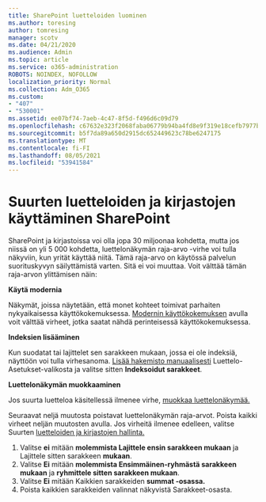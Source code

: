 ```yaml
---
title: SharePoint luetteloiden luominen
ms.author: toresing
author: tomresing
manager: scotv
ms.date: 04/21/2020
ms.audience: Admin
ms.topic: article
ms.service: o365-administration
ROBOTS: NOINDEX, NOFOLLOW
localization_priority: Normal
ms.collection: Adm_O365
ms.custom:
- "407"
- "530001"
ms.assetid: ee07bf74-7aeb-4c47-8f5d-f496d6c09d79
ms.openlocfilehash: c67632e323f2068faba06779b94ba4fd8e9f319e18cefb7977bd3038ca770210
ms.sourcegitcommit: b5f7da89a650d2915dc652449623c78be6247175
ms.translationtype: MT
ms.contentlocale: fi-FI
ms.lasthandoff: 08/05/2021
ms.locfileid: "53941584"
---
```

# <a name="work-with-large-lists-and-libraries-in-sharepoint"></a>Suurten luetteloiden ja kirjastojen käyttäminen SharePoint

SharePoint ja kirjastoissa voi olla jopa 30 miljoonaa kohdetta, mutta jos niissä on yli 5 000 kohdetta, luettelonäkymän raja-arvo -virhe voi tulla näkyviin, kun yrität käyttää niitä. Tämä raja-arvo on käytössä palvelun suorituskyvyn säilyttämistä varten. Sitä ei voi muuttaa. Voit välttää tämän raja-arvon ylittämisen näin:

**Käytä modernia**

Näkymät, joissa näytetään, että monet kohteet toimivat parhaiten nykyaikaisessa käyttökokemuksessa. [Modernin käyttökokemuksen](https://support.office.com/article/66dac24b-4177-4775-bf50-3d267318caa9) avulla voit välttää virheet, jotka saatat nähdä perinteisessä käyttökokemuksessa.

**Indeksien lisääminen**

Kun suodatat tai lajittelet sen sarakkeen mukaan, jossa ei ole indeksiä, näyttöön voi tulla virhesanoma. [Lisää hakemisto manuaalisesti](https://support.office.com/article/f3f00554-b7dc-44d1-a2ed-d477eac463b0) Luettelo-Asetukset-valikosta ja valitse sitten  **Indeksoidut sarakkeet**.

**Luettelonäkymän muokkaaminen**

Jos suurta luetteloa käsitellessä ilmenee virhe, [muokkaa luettelonäkymää.](https://support.office.com/article/15916903-e79a-423f-b4e2-02d37e1ff372)

Seuraavat neljä muutosta poistavat luettelonäkymän raja-arvot. Poista kaikki virheet neljän muutosten avulla. Jos virheitä ilmenee edelleen, valitse Suurten [luetteloiden ja kirjastojen hallinta.](https://support.office.com/article/B8588DAE-9387-48C2-9248-C24122F07C59)

1. Valitse **ei** mitään **molemmista Lajittele ensin sarakkeen mukaan** ja Lajittele sitten sarakkeen **mukaan**.
2. Valitse **Ei** mitään **molemmista Ensimmäinen-ryhmästä sarakkeen mukaan** ja **ryhmittele sitten sarakkeen mukaan**.
3. Valitse **Ei** mitään Kaikkien sarakkeiden **summat -osassa.**
4. Poista kaikkien sarakkeiden valinnat  näkyvistä Sarakkeet-osasta.

